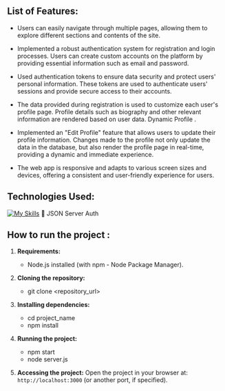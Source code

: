 

## List of Features:
- Users can easily navigate through multiple pages, allowing them to explore different sections and contents of the site.

- Implemented a robust authentication system for registration and login processes.
Users can create custom accounts on the platform by providing essential information such as email and password.

- Used authentication tokens to ensure data security and protect users' personal information.
These tokens are used to authenticate users' sessions and provide secure access to their accounts.

- The data provided during registration is used to customize each user's profile page.
Profile details such as biography and other relevant information are rendered based on user data.
Dynamic Profile .

- Implemented an "Edit Profile" feature that allows users to update their profile information.
Changes made to the profile not only update the data in the database, but also render the profile page in real-time, providing a dynamic and immediate experience.

- The web app is responsive and adapts to various screen sizes and devices, offering a consistent and user-friendly experience for users.



## Technologies Used:
[![My Skills](https://skillicons.dev/icons?i=react,ts)](https://skillicons.dev)  🔐 JSON Server Auth


## How to run the project :

1. **Requirements:**
   - Node.js installed (with npm - Node Package Manager).

2. **Cloning the repository:**
   - git clone <repository_url>
   

3. **Installing dependencies:**
   - cd project_name
   - npm install

4. **Running the project:**
   - npm start
   - node server.js


5. **Accessing the project:**
Open the project in your browser at: `http://localhost:3000` (or another port, if specified).

